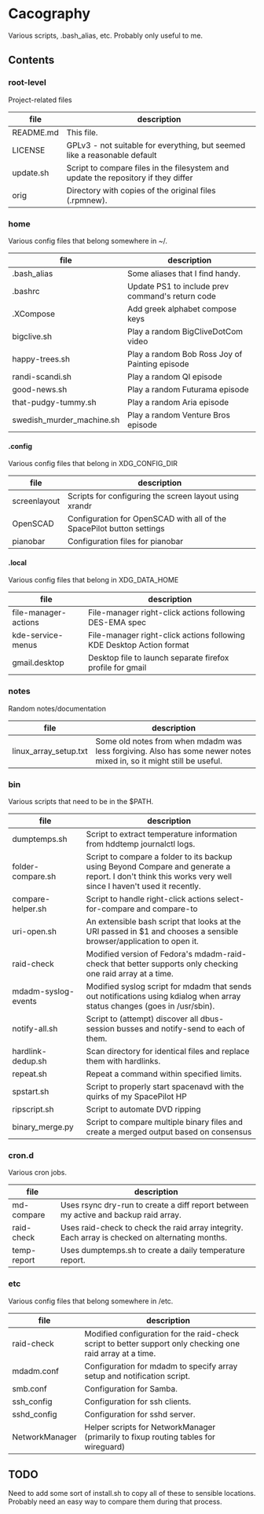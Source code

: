 # Cacography
Various scripts, .bash_alias, etc. Probably only useful to me.

## Contents

### root-level
Project-related files

file      | description
----------|------------
README.md | This file.
LICENSE   | GPLv3 - not suitable for everything, but seemed like a reasonable default
update.sh | Script to compare files in the filesystem and update the repository if they differ
orig      | Directory with copies of the original files (.rpmnew).

### home
Various config files that belong somewhere in ~/.

file                      | description
--------------------------|------------
.bash_alias               | Some aliases that I find handy.
.bashrc                   | Update PS1 to include prev command's return code
.XCompose                 | Add greek alphabet compose keys
bigclive.sh               | Play a random BigCliveDotCom video
happy-trees.sh            | Play a random Bob Ross Joy of Painting episode
randi-scandi.sh           | Play a random QI episode
good-news.sh              | Play a random Futurama episode
that-pudgy-tummy.sh       | Play a random Aria episode
swedish_murder_machine.sh | Play a random Venture Bros episode

#### .config
Various config files that belong in XDG_CONFIG_DIR

file              | description
------------------|------------
screenlayout      | Scripts for configuring the screen layout using xrandr
OpenSCAD          | Configuration for OpenSCAD with all of the SpacePilot button settings
pianobar          | Configuration files for pianobar

#### .local
Various config files that belong in XDG_DATA_HOME

file                 | description
---------------------|------------
file-manager-actions | File-manager right-click actions following DES-EMA spec
kde-service-menus    | File-manager right-click actions following KDE Desktop Action format
gmail.desktop        | Desktop file to launch separate firefox profile for gmail

### notes
Random notes/documentation

file                  | description
----------------------|------------
linux_array_setup.txt | Some old notes from when mdadm was less forgiving. Also has some newer notes mixed in, so it might still be useful.

### bin
Various scripts that need to be in the $PATH.

file                | description
--------------------|------------
dumptemps.sh        | Script to extract temperature information from hddtemp journalctl logs.
folder-compare.sh   | Script to compare a folder to its backup using Beyond Compare and generate a report. I don't think this works very well since I haven't used it recently.
compare-helper.sh   | Script to handle right-click actions select-for-compare and compare-to
uri-open.sh         | An extensible bash script that looks at the URI passed in $1 and chooses a sensible browser/application to open it.
raid-check          | Modified version of Fedora's mdadm-raid-check that better supports only checking one raid array at a time.
mdadm-syslog-events | Modified syslog script for mdadm that sends out notifications using kdialog when array status changes (goes in /usr/sbin).
notify-all.sh       | Script to (attempt) discover all dbus-session busses and notify-send to each of them.
hardlink-dedup.sh   | Scan directory for identical files and replace them with hardlinks.
repeat.sh           | Repeat a command within specified limits.
spstart.sh          | Script to properly start spacenavd with the quirks of my SpacePilot HP
ripscript.sh        | Script to automate DVD ripping
binary_merge.py     | Script to compare multiple binary files and create a merged output based on consensus

### cron.d
Various cron jobs.

file        | description
------------|------------
md-compare  | Uses rsync dry-run to create a diff report between my active and backup raid array.
raid-check  | Uses raid-check to check the raid array integrity. Each array is checked on alternating months.
temp-report | Uses dumptemps.sh to create a daily temperature report.

### etc
Various config files that belong somewhere in /etc.

file           | description
---------------|------------
raid-check     | Modified configuration for the raid-check script to better support only checking one raid array at a time.
mdadm.conf     | Configuration for mdadm to specify array setup and notification script.
smb.conf       | Configuration for Samba.
ssh_config     | Configuration for ssh clients.
sshd_config    | Configuration for sshd server.
NetworkManager | Helper scripts for NetworkManager (primarily to fixup routing tables for wireguard)

## TODO
Need to add some sort of install.sh to copy all of these to sensible locations.
Probably need an easy way to compare them during that process.
